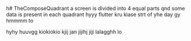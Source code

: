 h# TheComposeQuadrant
a screen is divided into 4 equal parts qnd some data is present in each quadrant hyyy
flutter kru kiase strt of yhe day
gy
hmmmm to

hyhy
huuvgg
kiokiokio
kjij
jan 
jijihj
jiji
lalagghh
lo
